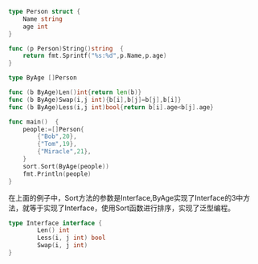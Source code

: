 
```go
type Person struct {
	Name string
	age int
}

func (p Person)String()string  {
	return fmt.Sprintf("%s:%d",p.Name,p.age)
}

type ByAge []Person

func (b ByAge)Len()int{return len(b)}
func (b ByAge)Swap(i,j int){b[i],b[j]=b[j],b[i]}
func (b ByAge)Less(i,j int)bool{return b[i].age<b[j].age}

func main()  {
	people:=[]Person{
		{"Bob",20},
		{"Tom",19},
		{"Miracle",21},
	}
	sort.Sort(ByAge(people))
	fmt.Println(people)
}
```
在上面的例子中，Sort方法的参数是Interface,ByAge实现了Interface的3中方法，就等于实现了Interface，使用Sort函数进行排序，实现了泛型编程。
```go
type Interface interface {
        Len() int
        Less(i, j int) bool
        Swap(i, j int)
}
```